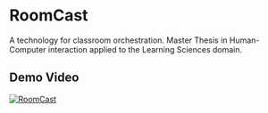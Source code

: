 RoomCast
===================

A technology for classroom orchestration. Master Thesis in Human-Computer interaction applied to the Learning Sciences domain.

## Demo Video
[![RoomCast](https://github.com/teopalva/roomcast/blob/master/Assets/roomcast_screenshot.png)](https://vimeo.com/141935894 "RoomCast")
